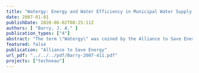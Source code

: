 ```yaml
---
title: "Watergy: Energy and Water Efficiency in Municipal Water Supply and Wastewater Treatment - Cost-Effective Savings of Water and Energy"
date: 2007-01-01
publishDate: 2020-06-02T08:25:11Z
authors: [ "Barry, J. A." ]
publication_types: ["4"]
abstract: "The term \"Watergy\" was coined by the Alliance to Save Energy to describe the strong link between water and energy in municipal water systems. The Watergy approach helps cities realize significant energy, water and monetary savings through technical and managerial improvements in water supply and wastewater treatment systems, creating efficiencies that provide consumers with quality service with a minimum of water and energy. Efficiency in the water sector involves both the end use of water - such as efficient toilets, low-flow showerheads and reducing peak demand - as well as efficiencies in the supply of water. This paper focuses on the water supply system itself since in many cities most of the inefficiencies occur before the water even reaches the end user. Watergy principles have been applied in numerous cities around the world, demonstrating that water efficiency measures repay themselves quickly and yield many rewards: improvements in water service, immediate increased water delivery, reduced water and energy consumption, and more revenue for system upgrades and new customer connections. Opportunities abound throughout all stages of a water supply system. The most promising areas for intervention within water supply systems are:  (i) improving the pumping system, (i) managing leaks,  (iii) automating system operations, and (iv) regular monitoring (preferably with rigorous metering of end use). These improvements often pay for themselves in months, most do so within a year, and almost all recover their costs within three years. The pumping system is all important, since every liter of water that passes through the system represents a significant energy cost, a cost that is magnified by every liter lost to leaks. Pumping improvements range from lower cost measures like soft starters for motors, trimming impellers (when pumps are over-sized) and re-winding motors, to higher cost measures like replacing inefficient pumps with efficient ones and installing variable speed drives. System automation saves water, energy and operation costs, improves service, and lengthens equipment life. Automation handles operational functions in real time in response to changing situations. Examples are optimizing pressure in the network, triggering alarms in case of emergency, and turning off pumps. Regular monitoring of the system components, operations, and performance is essential targets. in order to track performance and evaluate it against a set of benchmarks and Incorporated as part of the larger O&M protocol, monitoring is a no- or low-cost efficiency enhancement within reach of all utility budgets. Effective management of leaks can save enormous quantities of water and energy. Leakage rates can be lowered dramatically with automated controls that reduce pressure in the network, especially at night. Pressure management is generally more cost-effective than expensive repairs to numerous leaks in buried pipes. This paper provides a comprehensive overview—suitable to all technical levels—to introduce the reader to the approaches and benefits of Watergy. It is intended for a wide audience ranging from municipal and water utility decision makers, to funding organizations, to technical utility staff who want a solid understanding of what a water efficiency program entails without a high level of technical detail."
featured: false
publication: "Alliance to Save Energy"
url_pdf: "../../../pdf/Barry-2007-411.pdf"
projects: ["techneau"]
---
```


